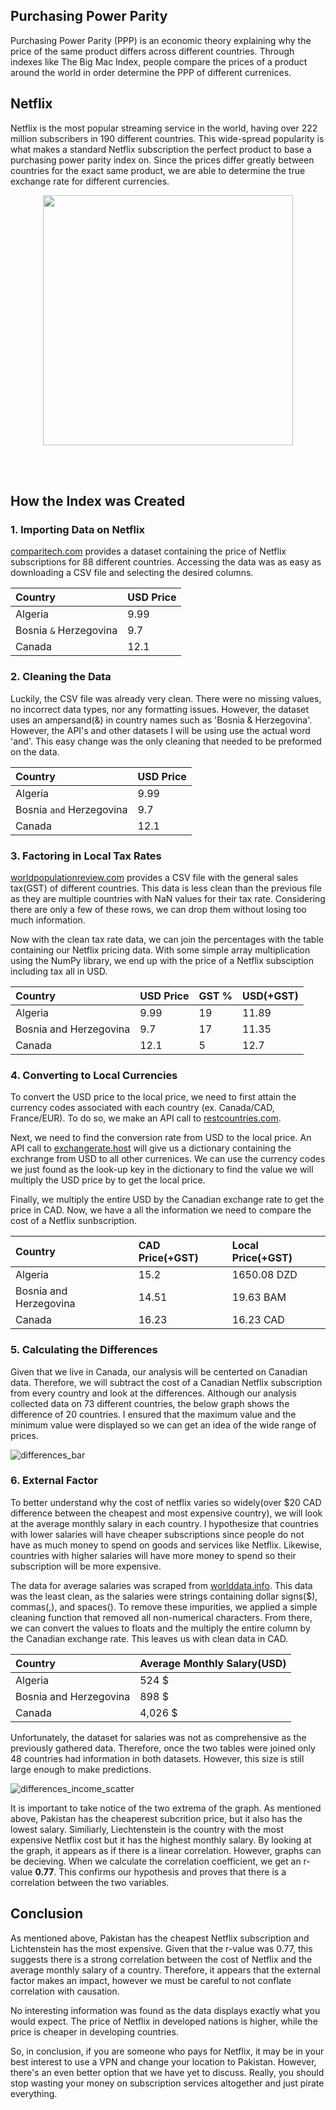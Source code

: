 ## Purchasing Power Parity
Purchasing Power Parity (PPP) is an economic theory explaining why the price of the same product differs across different countries. Through indexes like The Big Mac Index, people compare the prices of a product around the world in order determine the PPP of different currenices.

## Netflix
Netflix is the most popular streaming service in the world, having over 222 million subscribers in 190 different countries. This wide-spread popularity is what makes a standard Netflix subscription the perfect product to base a purchasing power parity index on. Since the prices differ greatly between countries for the exact same product, we are able to determine the true exchange rate for different currencies.

<p align="center">
<img src="netflix.jpg" width="400">
</p>

 <br />
 <br />

## How the Index was Created
### 1. Importing Data on Netflix
[comparitech.com](https://www.comparitech.com/blog/vpn-privacy/countries-netflix-cost/) provides a dataset containing the price of Netflix subscriptions for 88 different countries. Accessing the data was as easy as downloading a CSV file and selecting the desired columns.


| Country        | USD Price          |
|:-------------|:------------------|
| Algeria           | 9.99 |
| Bosnia `&` Herzegovina | 9.7  |
| Canada           | 12.1 |

### 2. Cleaning the Data
Luckily, the CSV file was already very clean. There were no missing values, no incorrect data types, nor any formatting issues. However, the dataset uses an ampersand(&) in country names such as 'Bosnia & Herzegovina'. However, the API's and other datasets I will be using use the actual word 'and'. This easy change was the only cleaning that needed to be preformed on the data.

| Country        | USD Price          |
|:-------------|:------------------|
| Algeria           | 9.99 |
| Bosnia `and` Herzegovina | 9.7  |
| Canada           | 12.1 |

### 3. Factoring in Local Tax Rates
[worldpopulationreview.com](https://worldpopulationreview.com/country-rankings/highest-taxed-countries) provides a CSV file with the general sales tax(GST) of different countries. This data is less clean than the previous file as they are multiple countries with NaN values for their tax rate. Considering there are only a few of these rows, we can drop them without losing too much information. 

Now with the clean tax rate data, we can join the percentages with the table containing our Netflix pricing data. With some simple array multiplication using the NumPy library, we end up with the price of a Netflix subsciption including tax all in USD.

| Country                | USD Price | GST % | USD(+GST) |
|:-----------------------|:----------|:------|:----------|
| Algeria                | 9.99      |   19  |    11.89  |
| Bosnia and Herzegovina | 9.7       |   17  | 11.35     |
| Canada                 | 12.1      |    5  |  12.7     |

### 4. Converting to Local Currencies
To convert the USD price to the local price, we need to first attain the currency codes associated with each country (ex. Canada/CAD, France/EUR). To do so, we make an API call to [restcountries.com](https://restcountries.com).

Next, we need to find the conversion rate from USD to the local price. An API call to [exchangerate.host](https://exchangerate.host/#/) will give us a dictionary containing the exchrange from USD to all other currenices. We can use the currency codes we just found as the look-up key in the dictionary to find the value we will multiply the USD price by to get the local price.

Finally, we multiply the entire USD by the Canadian exchange rate to get the price in CAD. Now, we have a all the information we need to compare the cost of a Netflix sunbscription.

| Country                | CAD Price(+GST) | Local Price(+GST) |
|:-----------------------|:----------------|:------------------|
| Algeria                | 15.2            |   1650.08 DZD	    | 
| Bosnia and Herzegovina | 14.51           |   19.63 BAM       |
| Canada                 | 16.23           |    16.23 CAD	     |

### 5. Calculating the Differences
Given that we live in Canada, our analysis will be centerted on Canadian data. Therefore, we will subtract the cost of a Canadian Netflix subscription from every country and look at the differences. Although our analysis collected data on 73 different countries, the below graph shows the difference of 20 countries. I ensured that the maximum value and the minimum value were displayed so we can get an idea of the wide range of prices.

![differences_bar](differences_bar.png "Differences Bar")

### 6. External Factor
To better understand why the cost of netflix varies so widely(over $20 CAD difference between the cheapest and most expensive country), we will look at the average monthly salary in each country. I hypothesize that countries with lower salaries will have cheaper subscriptions since people do not have as much money to spend on goods and services like Netflix. Likewise, countries with higher salaries will have more money to spend so their subscription will be more expensive.

The data for average salaries was scraped from [worlddata.info](https://www.worlddata.info/average-income.php). This data was the least clean, as the salaries were strings containing dollar signs($), commas(,), and spaces(). To remove these impurities, we applied a simple cleaning function that removed all non-numerical characters. From there, we can convert the values to floats and the multiply the entire column by the Canadian exchange rate. This leaves us with clean data in CAD.

| Country        | Average Monthly Salary(USD)      |
|:-------------|:------------------|
| Algeria           | 524 $ |
| Bosnia and Herzegovina | 898 $  |
| Canada           | 4,026 $ |

Unfortunately, the dataset for salaries was not as comprehensive as the previously gathered data. Therefore, once the two tables were joined only 48 countries had information in both datasets. However, this size is still large enough to make predictions.

![differences_income_scatter](differences_income_scatter.png "Differences Income Scatter")

It is important to take notice of the two extrema of the graph. As mentioned above, Pakistan has the cheaperest subcrition price, but it also has the lowest salary. Similiarly, Liechtenstein is the country with the most expensive Netflix cost but it has the highest monthly salary. By looking at the graph, it appears as if there is a linear correlation. However, graphs can be decieving. When we calculate the correlation coefficient, we get an r-value **0.77**. This confirms our hypothesis and proves that there is a correlation between the two variables.

## Conclusion
As mentioned above, Pakistan has the cheapest Netflix subscription and Lichtenstein has the most expensive. Given that the r-value was 0.77, this suggests there is a strong correlation between the cost of Netflix and the average monthly salary of a country. Therefore, it appears that the external factor makes an impact, however we must be careful to not conflate correlation with causation.

No interesting information was found as the data displays exactly what you would expect. The price of Netflix in developed nations is higher, while the price is cheaper in developing countries.

So, in conclusion, if you are someone who pays for Netflix, it may be in your best interest to use a VPN and change your location to Pakistan. However, there's an even better option that we have yet to discuss. Really, you should stop wasting your money on subscription services altogether and just pirate everything.


